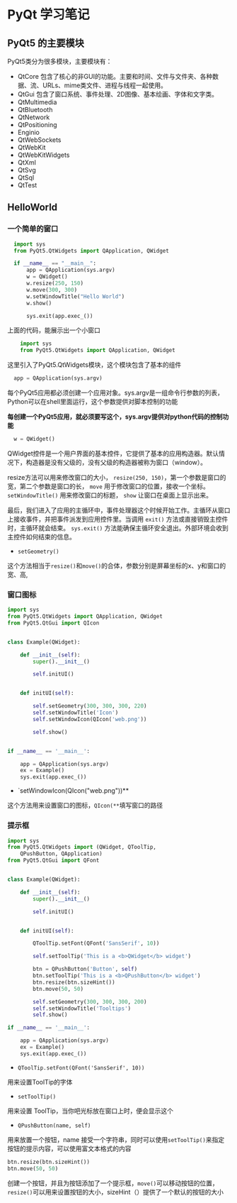 # PyQt 学习笔记
## PyQt5 的主要模块

PyQt5类分为很多模块，主要模块有：

- QtCore 包含了核心的非GUI的功能。主要和时间、文件与文件夹、各种数据、流、URLs、mime类文件、进程与线程一起使用。
- QtGui 包含了窗口系统、事件处理、2D图像、基本绘画、字体和文字类。
- QtMultimedia
- QtBluetooth
- QtNetwork
- QtPositioning
- Enginio
- QtWebSockets
- QtWebKit
- QtWebKitWidgets
- QtXml
- QtSvg
- QtSql
- QtTest

## HelloWorld
### 一个简单的窗口

```python
  import sys
  from PyQt5.QtWidgets import QApplication, QWidget

  if __name__ == "__main__":
      app = QApplication(sys.argv)
      w = QWidget()
      w.resize(250, 150)
      w.move(300, 300)
      w.setWindowTitle("Hello World")
      w.show()

      sys.exit(app.exec_())
```

上面的代码，能展示出一个小窗口

```python
    import sys
    from PyQt5.QtWidgets import QApplication, QWidget
```

这里引入了PyQt5.QtWidgets模块，这个模块包含了基本的组件

```python
  app = QApplication(sys.argv)
```

每个PyQt5应用都必须创建一个应用对象。sys.argv是一组命令行参数的列表，Python可以在shell里面运行，这个参数提供对脚本控制的功能

**每创建一个PyQt5应用，就必须要写这个，sys.argv提供对python代码的控制功能**

```python
  w = QWidget()
```

QWidget控件是一个用户界面的基本控件，它提供了基本的应用构造器。默认情况下，构造器是没有父级的，没有父级的构造器被称为窗口（window）。

resize方法可以用来修改窗口的大小， `resize(250, 150)`，第一个参数是窗口的宽，第二个参数是窗口的长， `move` 用于修改窗口的位置，接收一个坐标。 `setWindowTitle()` 用来修改窗口的标题， `show` 让窗口在桌面上显示出来。

最后，我们进入了应用的主循环中，事件处理器这个时候开始工作。主循环从窗口上接收事件，并把事件派发到应用控件里。当调用 `exit()` 方法或直接销毁主控件时，主循环就会结束。 `sys.exit()` 方法能确保主循环安全退出。外部环境会收到主控件如何结束的信息。

- `setGeometry()`

这个方法相当于`resize()`和`move()`的合体，参数分别是屏幕坐标的x、y和窗口的宽、高,

### 窗口图标

```python
import sys
from PyQt5.QtWidgets import QApplication, QWidget
from PyQt5.QtGui import QIcon


class Example(QWidget):

    def __init__(self):
        super().__init__()

        self.initUI()


    def initUI(self):

        self.setGeometry(300, 300, 300, 220)
        self.setWindowTitle('Icon')
        self.setWindowIcon(QIcon('web.png'))

        self.show()


if __name__ == '__main__':

    app = QApplication(sys.argv)
    ex = Example()
    sys.exit(app.exec_())
```

- `setWindowIcon(QIcon("web.png"))**

这个方法用来设置窗口的图标，`QIcon(**`填写窗口的路径

### 提示框

```python
import sys
from PyQt5.QtWidgets import (QWidget, QToolTip,
    QPushButton, QApplication)
from PyQt5.QtGui import QFont


class Example(QWidget):

    def __init__(self):
        super().__init__()

        self.initUI()


    def initUI(self):

        QToolTip.setFont(QFont('SansSerif', 10))

        self.setToolTip('This is a <b>QWidget</b> widget')

        btn = QPushButton('Button', self)
        btn.setToolTip('This is a <b>QPushButton</b> widget')
        btn.resize(btn.sizeHint())
        btn.move(50, 50)

        self.setGeometry(300, 300, 300, 200)
        self.setWindowTitle('Tooltips')
        self.show()

if __name__ == '__main__':

    app = QApplication(sys.argv)
    ex = Example()
    sys.exit(app.exec_())
```

- `QToolTip.setFont(QFont('SansSerif', 10))`

用来设置ToolTip的字体

- `setToolTip()`

用来设置 ToolTip，当你吧光标放在窗口上时，便会显示这个

- `QPushButton(name, self)`

用来放置一个按钮，name 接受一个字符串，同时可以使用`setToolTip()`来指定按钮的提示内容，可以使用富文本格式的内容

```python
btn.resize(btn.sizeHint())
btn.move(50, 50)
```

创建一个按钮，并且为按钮添加了一个提示框，`move()`可以移动按钮的位置，`resize()`可以用来设置按钮的大小，sizeHint（）提供了一个默认的按钮的大小

